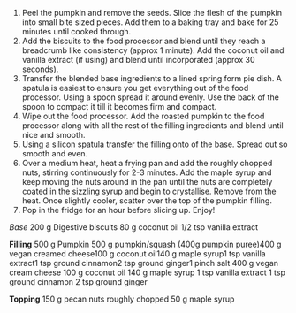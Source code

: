 1. Peel the pumpkin and remove the seeds. Slice the flesh of the pumpkin into small bite sized pieces. Add them to a baking tray and bake for 25 minutes until cooked through.
2. Add the biscuits to the food processor and blend until they reach a breadcrumb like consistency (approx 1 minute). Add the coconut oil and vanilla extract (if using) and blend until incorporated (approx 30 seconds).
3. Transfer the blended base ingredients to a lined spring form pie dish. A spatula is easiest to ensure you get everything out of the food processor. Using a spoon spread it around evenly. Use the back of the spoon to compact it till it becomes firm and compact.
4. Wipe out the food processor. Add the roasted pumpkin to the food processor along with all the rest of the filling ingredients and blend until nice and smooth.
5. Using a silicon spatula transfer the filling onto of the base. Spread out so smooth and even.
6. Over a medium heat, heat a frying pan and add the roughly chopped nuts, stirring continuously for 2-3 minutes. Add the maple syrup and keep moving the nuts around in the pan until the nuts are completely coated in the sizzling syrup and begin to crystallise. Remove from the heat. Once slightly cooler, scatter over the top of the pumpkin filling.
7. Pop in the fridge for an hour before slicing up. Enjoy!

_Base_
200 g Digestive biscuits
80 g coconut oil
1/2 tsp vanilla extract

**Filling**
500 g Pumpkin 500 g pumpkin/squash (400g pumpkin puree)400 g vegan creamed cheese100 g coconut oil140 g maple syrup1 tsp vanilla extract1 tsp ground cinnamon2 tsp ground ginger1 pinch salt
400 g vegan cream cheese
100 g coconut oil
140 g maple syrup
1 tsp vanilla extract
1 tsp ground cinnamon
2 tsp ground ginger

**Topping**
150 g pecan nuts roughly chopped
50 g maple syrup
